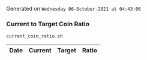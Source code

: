 Generated on `Wednesday 06-October-2021 at 04:43:06`

### Current to Target Coin Ratio
`current_coin_ratio.sh`

Date|Current|Target|Ratio
---|---|---|---
